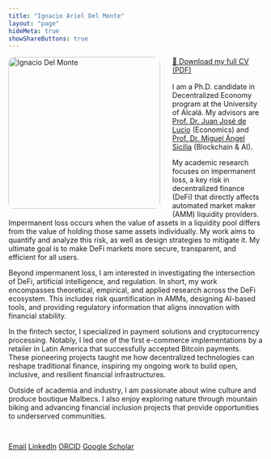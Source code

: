 ```yaml
---
title: "Ignacio Ariel Del Monte"
layout: "page"
hideMeta: true
showShareButtons: true
---
```


<img src="/images/Profile_IADM.jpeg" alt="Ignacio Del Monte" style="width: 300px; border-radius: 12px; margin: 0 1.5rem 1rem 0; float: left;">

<div style="margin-top: 0.2rem; margin-bottom: 1rem;">
  <a href="/files/cv-ignacio-del-monte.pdf" class="btn-cv" target="_blank">📄 Download my full CV (PDF)</a>
</div>

<div class="about-body justified">

I am a Ph.D. candidate in Decentralized Economy program at the University of Alcalá. My advisors are [Prof. Dr. Juan José de Lucio](https://www.uah.es/es/estudios/profesor/Juan-Jose-de-Lucio-Fernandez/) (Economics) and [Prof. Dr. Miguel Ángel Sicilia](https://www.uah.es/es/estudios/profesor/Miguel-Angel-Sicilia-Urban/) (Blockchain & AI).

My academic research focuses on impermanent loss, a key risk in decentralized finance (DeFi) that directly affects automated market maker (AMM) liquidity providers. Impermanent loss occurs when the value of assets in a liquidity pool differs from the value of holding those same assets individually. My work aims to quantify and analyze this risk, as well as design strategies to mitigate it. My ultimate goal is to make DeFi markets more secure, transparent, and efficient for all users.

Beyond impermanent loss, I am interested in investigating the intersection of DeFi, artificial intelligence, and regulation. In short, my work encompasses theoretical, empirical, and applied research across the DeFi ecosystem. This includes risk quantification in AMMs, designing AI-based tools, and providing regulatory information that aligns innovation with financial stability.

In the fintech sector, I specialized in payment solutions and cryptocurrency processing. Notably, I led one of the first e-commerce implementations by a retailer in Latin America that successfully accepted Bitcoin payments. These pioneering projects taught me how decentralized technologies can reshape traditional finance, inspiring my ongoing work to build open, inclusive, and resilient financial infrastructures.

Outside of academia and industry, I am passionate about wine culture and produce boutique Malbecs. I also enjoy exploring nature through mountain biking and advancing financial inclusion projects that provide opportunities to underserved communities.

<br>

<div class="btn-row" style="margin-top:0.75rem;">
  <a href="mailto:ignacio.monte@uah.es" class="btn" rel="noopener">Email</a>
  <a href="https://www.linkedin.com/in/fitins/" target="_blank" rel="noopener" class="btn">LinkedIn</a>
  <a href="https://orcid.org/0009-0001-5997-6230" target="_blank" rel="noopener" class="btn">ORCID</a>
  <a href="https://scholar.google.com/citations?user=DNYeSgMAAAAJ&hl=en" target="_blank" rel="noopener" class="btn">Google Scholar</a>
</div>

</div>
